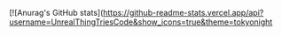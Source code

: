 [![Anurag's GitHub stats](https://github-readme-stats.vercel.app/api?username=UnrealThingTriesCode&show_icons=true&theme=tokyonight
